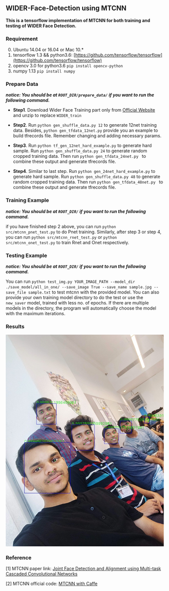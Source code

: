 ## WIDER-Face-Detection using MTCNN 
**This is a tensorflow implementation of MTCNN for both training and testing of WIDER Face Detection.**

### Requirement
0. Ubuntu 14.04 or 16.04 or Mac 10.*
1. tensorflow 1.3 && python3.6: [https://github.com/tensorflow/tensorflow](https://github.com/tensorflow/tensorflow)
2. opencv 3.0 for python3.6 
`pip install opencv-python`
3. numpy 1.13
`pip install numpy`

### Prepare Data
***notice: You should be at `ROOT_DIR/prepare_data/` if you want to run the following command.***

- **Step1**. Download Wider Face Training part only from [Official Website](http://mmlab.ie.cuhk.edu.hk/projects/WIDERFace/) and unzip to replace `WIDER_train`

- **Step2**. Run `python gen_shuffle_data.py 12` to generate 12net training data. Besides, `python gen_tfdata_12net.py` provide you an example to build tfrecords file. Remember changing and adding necessary params.

- **Step3**. Run `python tf_gen_12net_hard_example.py` to generate hard sample. Run `python gen_shuffle_data.py 24` to generate random cropped training data. Then run `python gen_tfdata_24net.py ` to combine these output and generate tfrecords file.

- **Step4**. Similar to last step. Run `python gen_24net_hard_example.py` to generate hard sample. Run `python gen_shuffle_data.py 48` to generate random cropped training data. Then run `python gen_tfdata_48net.py ` to combine these output and generate tfrecords file.

### Training Example
***notice: You should be at `ROOT_DIR/` if you want to run the following command.***

if you have finished step 2 above, you can run `python src/mtcnn_pnet_test.py` to do Pnet training.
Similarly, after step 3 or step 4, you can run `python src/mtcnn_rnet_test.py` or `python src/mtcnn_onet_test.py` to train Rnet and Onet respectively.

### Testing Example
***notice: You should be at `ROOT_DIR/` if you want to run the following command.***

You can run `python test_img.py YOUR_IMAGE_PATH --model_dir ./save_model/all_in_one/ --save_image True --save_name sample.jpg --save_file sample.txt` to test mtcnn with the provided model. 
You can also provide your own training model directory to do the test or use the `new_saver` model, trained with less no. of epochs. If there are multiple models in the directory, the program will automatically choose the model with the maximum iterations.
### Results
![sample.jpg](./images/sample_test.jpg)

### Reference
[1] MTCNN paper link: [Joint Face Detection and Alignment using Multi-task Cascaded Convolutional Networks](https://arxiv.org/pdf/1604.02878v1.pdf)

[2] MTCNN official code: [MTCNN with Caffe](https://github.com/Seanlinx/mtcnn)
